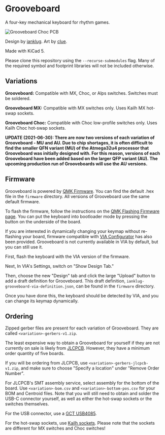 # Grooveboard
A four-key mechanical keyboard for rhythm games.

![Grooveboard Choc PCB](https://i.imgur.com/wbMkbHX.jpg)

Design by [ianklug](https://ianklug.com). Art by [clue](https://clue.graphics).

Made with KiCad 5.

Please clone this repository using the `--recurse-submodules` flag. Many of the required symbol and footprint libraries will not be included otherwise.

## Variations

**Grooveboard:** Compatible with MX, Choc, or Alps switches. Switches must be soldered.

**Grooveboard MX:** Compatible with MX switches only. Uses Kailh MX hot-swap sockets.

**Grooveboard Choc:** Compatible with Choc low-profile switches only. Uses Kailh Choc hot-swap sockets.

**UPDATE (2021-06-30): There are now two versions of each variation of Grooveboard - MU and AU. Due to chip shortages, it is often difficult to find the smaller QFN variant (MU) of the Atmega32u4 processor that Grooveboard was initially designed with. For this reason, versions of each Grooveboard have been added based on the larger QFP variant (AU). The upcoming production run of Grooveboards will use the AU versions.**

## Firmware

Grooveboard is powered by [QMK Firmware](https://qmk.fm). You can find the default .hex file in the `firmware` directory. All versions of Grooveboard use the same default firmware.

To flash the firmware, follow the instructions on the [QMK Flashing Firmware page](https://docs.qmk.fm/#/newbs_flashing). You can put the keyboard into bootloader mode by pressing the button on the underside of the board.

If you are interested in dynamically changing your keymap without re-flashing your board, firmware compatible with [VIA Configurator](https://caniusevia.com) has also been provided. Grooveboard is not currently available in VIA by default, but you can still use it.

First, flash the keyboard with the VIA version of the firmware.

Next, In VIA's Settings, switch on "Show Design Tab."

Then, choose the new "Design" tab and click the large "Upload" button to add a draft definition for Grooveboard. This draft definition, `ianklug-grooveboard-via-definition.json`, can be found in the `firmware` directory.

Once you have done this, the keyboard should be detected by VIA, and you can change its keymap dynamically.

## Ordering

Zipped gerber files are present for each variation of Grooveboard. They are called `<variation>-gerbers-v1.zip`.

The least expensive way to obtain a Grooveboard for yourself if they are not currently on sale is likely from [JLCPCB](https://jlcpcb.com). However, they have a minimum order quantity of five boards.

If you will be ordering from JLCPCB, use `<variation>-gerbers-jlcpcb-v1.zip`, and make sure to choose "Specify a location" under "Remove Order Number".

For JLCPCB's SMT assembly service, select assembly for the bottom of the board. Use `<variation>-bom.csv` and `<variation>-bottom-pos.csv` for your BOM and Centroid files. Note that you will still need to obtain and solder the USB-C connector yourself, as well as either the hot-swap sockets or the switches themselves.

For the USB connector, use a [GCT USB4085](https://gct.co/connector/usb4085).

For the hot-swap sockets, use [Kailh sockets](https://www.kailhswitch.com/mechanical-keyboard-switches/box-switches/mechanical-keyboard-switches-kailh-pcb-socket.html). Please note that the sockets are different for MX switches and Choc switches!
